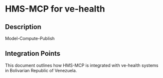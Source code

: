 # HMS-MCP for ve-health

## Description

Model-Compute-Publish

## Integration Points

This document outlines how HMS-MCP is integrated with ve-health systems in Bolivarian Republic of Venezuela.
